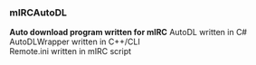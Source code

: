 ### mIRCAutoDL
**Auto download program written for mIRC** 
AutoDL written in C#  
AutoDLWrapper written in C++/CLI  
Remote.ini written in mIRC script  
